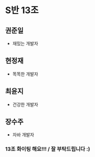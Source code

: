 # S반 13조

## 권준일
- 재밌는 개발자
## 현정재
- 똑똑한 개발자
## 최윤지
- 건강한 개발자
## 장수주
- 자바 개발자 
### 13조 화이팅 해요!!! / 잘 부탁드립니다 :)
